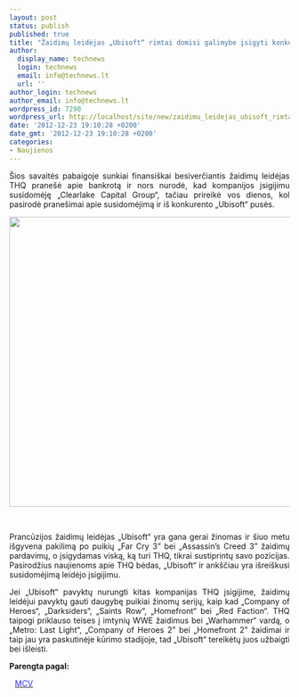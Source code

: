 ```yaml
---
layout: post
status: publish
published: true
title: "Žaidimų leidėjas „Ubisoft“ rimtai domisi galimybe įsigyti konkurentą THQ"
author:
  display_name: technews
  login: technews
  email: info@technews.lt
  url: ''
author_login: technews
author_email: info@technews.lt
wordpress_id: 7290
wordpress_url: http://localhost/site/new/zaidimu_leidejas_ubisoft_rimtai_domisi_galimybe_isigyti_konkurenta_thq/
date: '2012-12-23 19:10:28 +0200'
date_gmt: '2012-12-23 19:10:28 +0200'
categories:
- Naujienos
---
```

<p style="text-align:justify">Šios savaitės pabaigoje sunkiai finansiškai besiverčiantis žaidimų leidėjas THQ pranešė apie bankrotą ir nors nurodė, kad kompanijos įsigijimu susidomėję „Clearlake Capital Group“, tačiau prireikė vos dienos, kol pasirodė pranešimai apie susidomėjimą ir iš konkurento „Ubisoft“ pusės.</p>
<p style="text-align:center"> <a target="blank" href="http://www.technologijos.lt/upload/image/n/technologijos/it/S-30246/ubisoft.jpg"><img alt="" src="http://www.technologijos.lt/upload/image/n/technologijos/it/S-30246/1-ubisoft.jpg" style="width: 520px;" /></a></p>
<div style="text-align:center"> <strong></strong><br/><em></em></div>
<div style="text-align:justify"><!--[if gte mso 9]><xml></p>
<p>  Normal<br />
  0</p>
<p>  false<br />
  false<br />
  false</p>
<p>  EN-US<br />
  X-NONE<br />
  X-NONE</p>
<p></xml><![endif]--><!--[if gte mso 9]><![endif]--><!--[if gte mso 10]></p>
<style>
 /* Style Definitions */<br />
 table.MsoNormalTable<br />
	{mso-style-name:"Table Normal";<br />
	mso-style-parent:"";<br />
	line-height:115%;<br />
	font-size:11.0pt;"Calibri","sans-serif";<br />
	mso-bidi-"Times New Roman";}<br />
</style>
<p><![endif]--></p>
<p><span>Prancūzijos žaidimų leidėjas &bdquo;Ubisoft&ldquo; yra gana gerai žinomas ir šiuo metu išgyvena pakilimą po puikių &bdquo;Far Cry 3&rdquo; bei &bdquo;Assassin&rsquo;s Creed 3&rdquo; žaidimų pardavimų, o įsigydamas viską, ką turi THQ, tikrai sustiprintų savo pozicijas. Pasirodžius naujienoms apie THQ bėdas, &bdquo;Ubisoft&ldquo; ir ankščiau yra išreiškusi susidomėjimą leidėjo įsigijimu.<br /></span></p>
<p><span>Jei &bdquo;Ubisoft&ldquo; pavyktų nurungti kitas kompanijas THQ įsigijime, žaidimų leidėjui pavyktų gauti daugybę puikiai žinomų serijų, kaip kad &bdquo;Company of Heroes&ldquo;, &bdquo;Darksiders&ldquo;, &bdquo;Saints Row&ldquo;, &bdquo;Homefront&ldquo; bei &bdquo;Red Faction&ldquo;. THQ taipogi priklauso teises į imtynių WWE žaidimus bei &bdquo;Warhammer&ldquo; vardą, o &bdquo;Metro: Last Light&ldquo;, &bdquo;Company of Heroes 2&rdquo; bei &bdquo;Homefront 2&rdquo; žaidimai ir taip jau yra paskutinėje kūrimo stadijoje, tad &bdquo;Ubisoft&ldquo; tereikėtų juos užbaigti bei išleisti.</span></p>
</div>
<p><strong>Parengta pagal:</strong></p>
<p style="margin:0px 0px 0px 10px"><a target="blank" href="http://www.mcvuk.com/news/read/ubisoft-plots-thq-bid/0108645"><span style="color:#2E2EFE">MCV</span></a></p>

